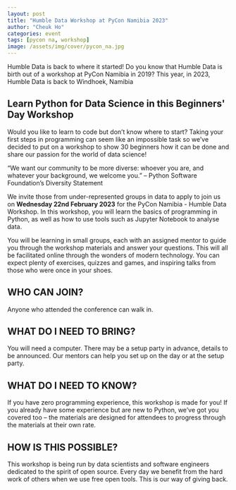 ```yaml
---
layout: post
title: "Humble Data Workshop at PyCon Namibia 2023"
author: "Cheuk Ho"
categories: event
tags: [pycon na, workshop]
image: /assets/img/cover/pycon_na.jpg
---
```


Humble Data is back to where it started! Do you know that Humble Data is birth out of a workshop at PyCon Namibia in 2019? This year, in 2023, Humble Data is back to Windhoek, Namibia

## Learn Python for Data Science in this Beginners' Day Workshop

Would you like to learn to code but don’t know where to start? Taking your first steps in programming can seem like an impossible task so we’ve decided to put on a workshop to show 30 beginners how it can be done and share our passion for the world of data science!

“We want our community to be more diverse: whoever you are, and whatever your background, we welcome you.” – Python Software Foundation’s Diversity Statement

We invite those from under-represented groups in data to apply to join us on **Wednesday 22nd February 2023** for the PyCon Namibia - Humble Data Workshop. In this workshop, you will learn the basics of programming in Python, as well as how to use tools such as Jupyter Notebook to analyse data.

You will be learning in small groups, each with an assigned mentor to guide you through the workshop materials and answer your questions. This will all be facilitated online through the wonders of modern technology. You can expect plenty of exercises, quizzes and games, and inspiring talks from those who were once in your shoes.

## WHO CAN JOIN?
Anyone who attended the conference can walk in.

## WHAT DO I NEED TO BRING?
You will need a computer. There may be a setup party in advance, details to be announced. Our mentors can help you set up on the day or at the setup party.

## WHAT DO I NEED TO KNOW?
If you have zero programming experience, this workshop is made for you! If you already have some experience but are new to Python, we’ve got you covered too – the materials are designed for attendees to progress through the materials at their own rate.

## HOW IS THIS POSSIBLE?
This workshop is being run by data scientists and software engineers dedicated to the spirit of open source. Every day we benefit from the hard work of others when we use free open tools. This is our way of giving back.
